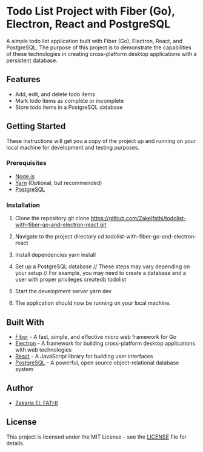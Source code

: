 # Todo List Project with Fiber (Go), Electron, React and PostgreSQL

A simple todo list application built with Fiber (Go), Electron, React, and PostgreSQL. The purpose of this project is to demonstrate the capabilities of these technologies in creating cross-platform desktop applications with a persistent database.

## Features
- Add, edit, and delete todo items
- Mark todo items as complete or incomplete
- Store todo items in a PostgreSQL database

## Getting Started

These instructions will get you a copy of the project up and running on your local machine for development and testing purposes.

### Prerequisites

- [Node.js](https://nodejs.org/en/)
- [Yarn](https://yarnpkg.com/en/) (Optional, but recommended)
- [PostgreSQL](https://www.postgresql.org/)

### Installation

1. Clone the repository
git clone https://github.com/Zakelfathi/todolist-with-fiber-go-and-electron-react.git

2. Navigate to the project directory
cd todolist-with-fiber-go-and-electron-react


3. Install dependencies
yarn install


4. Set up a PostgreSQL database
// These steps may vary depending on your setup
// For example, you may need to create a database and a user with proper privileges
createdb todolist

5. Start the development server
yarn dev


6. The application should now be running on your local machine.

## Built With

- [Fiber](https://github.com/gofiber/fiber) - A fast, simple, and effective micro web framework for Go
- [Electron](https://electronjs.org/) - A framework for building cross-platform desktop applications with web technologies
- [React](https://reactjs.org/) - A JavaScript library for building user interfaces
- [PostgreSQL](https://www.postgresql.org/) - A powerful, open source object-relational database system

## Author

- [Zakaria EL FATHI](https://github.com/Zakelfathi)

## License

This project is licensed under the MIT License - see the [LICENSE](https://github.com/Zakelfathi/todolist-with-fiber-go-and-electron-react/blob/master/LICENSE) file for details.
